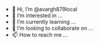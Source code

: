 - 👋 Hi, I’m @avargh879local
- 👀 I’m interested in ...
- 🌱 I’m currently learning ...
- 💞️ I’m looking to collaborate on ...
- 📫 How to reach me ...

<!---
avargh879local/avargh879local is a ✨ special ✨ repository because its `README.md` (this file) appears on your GitHub profile.
You can click the Preview link to take a look at your changes.
--->
